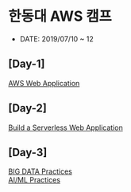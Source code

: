 # 한동대 AWS 캠프 

* DATE: 2019/07/10 ~ 12

## [Day-1] 
[AWS Web Application](./Day-1.md)

## [Day-2] 
[Build a Serverless Web Application](./Day-2.md)

## [Day-3]
[BIG DATA Practices](./Day-3-1.md)</br>
[AI/ML Practices](./Day-3-2.md)

